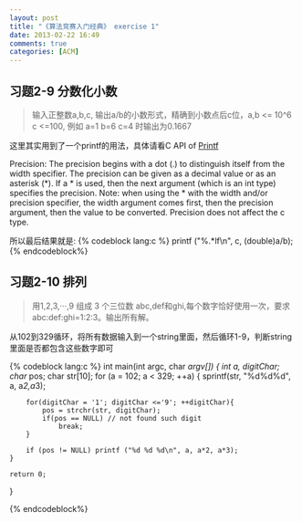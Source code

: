 ```yaml
---
layout: post
title: "《算法竞赛入门经典》 exercise 1"
date: 2013-02-22 16:49
comments: true
categories: [ACM]
---
```


## 习题2-9 分数化小数 ##

>输入正整数a,b,c, 输出a/b的小数形式，精确到小数点后c位，a,b <= 10^6 c <=100, 例如 a=1 b=6 c=4 时输出为0.1667

这里其实用到了一个printf的用法，具体请看C API of [Printf](http://www.acm.uiuc.edu/webmonkeys/book/c_guide/2.12.html#printf)

Precision:
The precision begins with a dot (.) to distinguish itself from the width specifier. The precision can be given as a decimal value or as an asterisk (*). If a * is used, then the next argument (which is an int type) specifies the precision. Note: when using the * with the width and/or precision specifier, the width argument comes first, then the precision argument, then the value to be converted. Precision does not affect the c type.

所以最后结果就是:
{% codeblock lang:c %}
printf ("%.*lf\n", c, (double)a/b);
{% endcodeblock%}


## 习题2-10 排列 ##

>用1,2,3,···,9 组成 3 个三位数 abc,def和ghi,每个数字恰好使用一次，要求abc:def:ghi=1:2:3。输出所有解。

从102到329循环，将所有数据输入到一个string里面，然后循环1-9，判断string里面是否都包含这些数字即可

{% codeblock lang:c %}
int main(int argc, char *argv[])
{
    int a, digitChar;
    char* pos;
    char str[10];
    for (a = 102; a < 329; ++a)
    {
        sprintf(str, "%d%d%d", a, a*2,a*3);

        for(digitChar = '1'; digitChar <='9'; ++digitChar){
            pos = strchr(str, digitChar);
            if(pos == NULL) // not found such digit
                break;
        }

        if (pos != NULL) printf ("%d %d %d\n", a, a*2, a*3);
    }

    return 0;
}

{% endcodeblock%}
